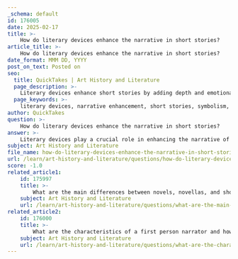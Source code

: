 ```yaml
---
_schema: default
id: 176005
date: 2025-02-17
title: >-
    How do literary devices enhance the narrative in short stories?
article_title: >-
    How do literary devices enhance the narrative in short stories?
date_format: MMM DD, YYYY
post_on_text: Posted on
seo:
  title: QuickTakes | Art History and Literature
  page_description: >-
    Literary devices enhance short stories by adding depth and emotional resonance, using techniques such as symbolism, imagery, foreshadowing, irony, and structured narratives to create engaging and meaningful stories.
  page_keywords: >-
    literary devices, narrative enhancement, short stories, symbolism, imagery, foreshadowing, irony, metaphor, simile, narrative structure, unity of effect, Edgar Allan Poe, emotional resonance, storytelling techniques
author: QuickTakes
question: >-
    How do literary devices enhance the narrative in short stories?
answer: >-
    Literary devices play a crucial role in enhancing the narrative of short stories by adding depth, complexity, and emotional resonance. Here are several ways in which these devices contribute to storytelling:\n\n1. **Symbolism**: This device allows authors to imbue objects, characters, or events with deeper meanings. For instance, in Edgar Allan Poe's "The Tell-Tale Heart," the old man's heartbeat symbolizes the narrator's overwhelming guilt and paranoia. Such symbols can evoke strong emotional responses from readers and create a more immersive experience.\n\n2. **Imagery**: Vivid descriptions that appeal to the senses help readers visualize scenes and feel the emotions of characters. Effective imagery can transport readers into the story's world, making the narrative more engaging. For example, descriptive language can paint a picture of a stormy night, reflecting a character's inner turmoil.\n\n3. **Foreshadowing**: This technique hints at future events in the story, building suspense and anticipation. By dropping subtle clues, authors can keep readers engaged and encourage them to think critically about the narrative. In Poe's works, foreshadowing often creates a sense of dread that enhances the overall tension.\n\n4. **Irony**: The use of irony can create unexpected twists and deepen the narrative's impact. It can highlight contradictions between appearance and reality, often leading to a more profound understanding of characters and themes. For example, a character may believe they are acting heroically, while their actions lead to tragic consequences.\n\n5. **Metaphor and Simile**: These comparative devices enrich the narrative by linking unfamiliar concepts to familiar ones, making complex emotions more relatable. For instance, comparing a character's despair to a "dark cloud" can evoke a strong visual and emotional response, enhancing the reader's connection to the character's experience.\n\n6. **Narrative Structure**: The arrangement of events and the choice of perspective (first-person, third-person, etc.) can significantly affect how a story is perceived. An unreliable narrator, for example, can create ambiguity and provoke readers to question the truth, adding layers to the narrative.\n\n7. **Unity of Effect**: As articulated by Poe, every element of a short story should contribute to a singular emotional impact. This principle encourages writers to use literary devices purposefully, ensuring that all aspects of the narrative work together to evoke a specific response from the reader.\n\nIn summary, literary devices are essential tools that enhance the narrative in short stories by adding layers of meaning, evoking emotions, and engaging readers. Through the effective use of these devices, authors can create rich, compelling narratives that resonate with their audience.
subject: Art History and Literature
file_name: how-do-literary-devices-enhance-the-narrative-in-short-stories.md
url: /learn/art-history-and-literature/questions/how-do-literary-devices-enhance-the-narrative-in-short-stories
score: -1.0
related_article1:
    id: 175997
    title: >-
        What are the main differences between novels, novellas, and short stories?
    subject: Art History and Literature
    url: /learn/art-history-and-literature/questions/what-are-the-main-differences-between-novels-novellas-and-short-stories
related_article2:
    id: 176000
    title: >-
        What are the characteristics of a first person narrator and how do they affect the story?
    subject: Art History and Literature
    url: /learn/art-history-and-literature/questions/what-are-the-characteristics-of-a-first-person-narrator-and-how-do-they-affect-the-story
---
```


&nbsp;